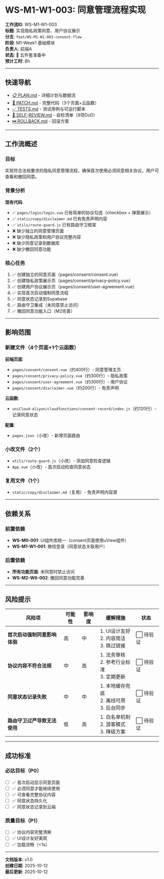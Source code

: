 # WS-M1-W1-003: 同意管理流程实现

**工作流ID**: WS-M1-W1-003  
**标题**: 实现隐私政策同意、用户协议展示  
**分支**: `feat/WS-M1-W1-003-consent-flow`  
**阶段**: M1-Week1 基础模块  
**负责人**: 前端A  
**状态**: 📝 五件套准备中  
**预计工时**: 8h

---

## 快速导航

- [📋 PLAN.md](./PLAN.md) - 详细计划与数据流
- [🔧 PATCH.md](./PATCH.md) - 完整代码（3个页面+云函数）
- [✅ TESTS.md](./TESTS.md) - 测试用例与可运行脚本
- [📝 SELF-REVIEW.md](./SELF-REVIEW.md) - 自检清单（9项DoD）
- [⏮️ ROLLBACK.md](./ROLLBACK.md) - 回滚方案

---

## 工作流概述

### 目标

实现符合法规要求的隐私同意管理流程，确保首次使用必须同意相关协议，用户可查看和撤回同意。

### 背景分析

**现有代码**:
- ✅ `pages/login/login.vue` 已有简单的协议勾选（checkbox + 弹窗展示）
- ✅ `static/copy/disclaimer.md` 已有免责声明内容
- ✅ `utils/route-guard.js` 已有路由守卫框架
- ❌ 缺少独立的同意管理页面
- ❌ 缺少隐私政策和用户协议完整内容
- ❌ 缺少同意记录到数据库
- ❌ 缺少撤回同意功能

### 核心任务

1. ✅ 创建独立的同意页面（pages/consent/consent.vue）
2. ✅ 创建隐私政策展示页（pages/consent/privacy-policy.vue）
3. ✅ 创建用户协议展示页（pages/consent/user-agreement.vue）
4. ✅ 实现首次启动强制同意流程
5. ✅ 同意状态记录到Supabase
6. ✅ 路由守卫集成（未同意禁止访问）
7. ✅ 撤回同意功能入口（M2完善）

---

## 影响范围

### 新建文件（4个页面+1个云函数）

**前端页面**:
- `pages/consent/consent.vue`（约400行）- 同意管理主页
- `pages/consent/privacy-policy.vue`（约300行）- 隐私政策
- `pages/consent/user-agreement.vue`（约300行）- 用户协议
- `pages/consent/disclaimer.vue`（约200行）- 免责声明

**云函数**:
- `uniCloud-aliyun/cloudfunctions/consent-record/index.js`（约120行）- 记录同意状态

**配置**:
- `pages.json`（小改）- 新增页面路由

### 小改文件（2个）

- `utils/route-guard.js`（小改）- 添加同意检查逻辑
- `App.vue`（小改）- 首次启动检查同意状态

### 复用文件（1个）

- `static/copy/disclaimer.md`（复用）- 免责声明内容源

---

## 依赖关系

### 前置依赖

- **WS-M0-001**: UI组件库统一（consent页面使用uView组件）
- **WS-M1-W1-001**: 微信登录（同意状态关联用户）

### 后置依赖

- **所有功能页面**: 未同意时禁止访问
- **WS-M2-W6-002**: 撤回同意功能完善

---

## 风险提示

| 风险项 | 可能性 | 影响度 | 缓解措施 | 状态 |
|--------|--------|--------|----------|------|
| **首次启动强制同意影响体验** | 高 | 中 | 1. UI设计友好<br>2. 内容简洁<br>3. 跳过链接 | ⬜ 待验证 |
| **协议内容不符合法规** | 中 | 高 | 1. 法务审核<br>2. 参考行业标准<br>3. 定期更新 | ⬜ 待验证 |
| **同意状态记录失败** | 中 | 中 | 1. 本地缓存兜底<br>2. 离线可用<br>3. 后台同步 | ⬜ 待验证 |
| **路由守卫过严导致无法使用** | 低 | 高 | 1. 白名单机制<br>2. 游客模式<br>3. 降级方案 | ⬜ 待验证 |

---

## 成功标准

### 必达目标（P0）

- [ ] ✅ 首次启动显示同意页面
- [ ] ✅ 必须同意才能继续使用
- [ ] ✅ 可查看完整协议内容
- [ ] ✅ 同意状态持久化
- [ ] ✅ 同意状态记录到云端

### 质量目标（P1）

- [ ] ✅ 协议内容完整清晰
- [ ] ✅ UI设计友好美观
- [ ] ✅ 加载流畅（<1s）

---

**文档版本**: v1.0  
**创建日期**: 2025-10-12  
**最后更新**: 2025-10-12

